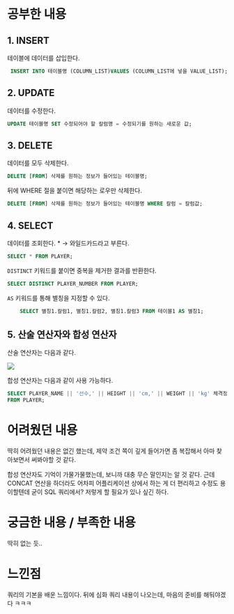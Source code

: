 # 공부한 내용


## 1. INSERT

테이블에 데이터를 삽입한다.

```sql
 INSERT INTO 테이블명 (COLUMN_LIST)VALUES (COLUMN_LIST에 넣을 VALUE_LIST);
```

## 2. UPDATE

데이터를 수정한다.

```sql
UPDATE 테이블명 SET 수정되어야 할 칼럼명 = 수정되기를 원하는 새로운 값;
```

## 3. DELETE

데이터를 모두 삭제한다.

```sql
DELETE [FROM] 삭제를 원하는 정보가 들어있는 테이블명;
```

뒤에 WHERE 절을 붙이면 해당하는 로우만 삭제한다.

```sql
DELETE [FROM] 삭제를 원하는 정보가 들어있는 테이블명 WHERE 칼럼 = 칼럼값;
```

## 4. SELECT

데이터를 조회한다. * → 와일드카드라고 부른다.

```sql
SELECT * FROM PLAYER;
```

`DISTINCT` 키워드를 붙이면 중복을 제거한 결과를 반환한다.

```sql
SELECT DISTINCT PLAYER_NUMBER FROM PLAYER;
```

`AS` 키워드를 통해 별칭을 지정할 수 있다.

```sql
	SELECT 별칭1.칼럼1, 별칭1.칼럼2, 별칭1.칼럼3 FROM 테이블1 AS 별칭1;
```

## 5. 산술 연산자와 합성 연산자

산술 연산자는 다음과 같다.

![](https://dataonair.or.kr/publishing/img/knowledge/SQL_169.jpg)

합성 연산자는 다음과 같이 사용 가능하다.

```sql
SELECT PLAYER_NAME || '선수,' || HEIGHT || 'cm,' || WEIGHT || 'kg' 체격정보 
FROM PLAYER;
```

# 어려웠던 내용


딱히 어려웠던 내용은 없긴 했는데, 제약 조건 쪽이 깊게 들어가면 좀 복잡해서 아마 찾아보면서 써봐야할 것 같다.

합성 연산자도 기억이 가물가물했는데, 보니까 대충 무슨 말인지는 알 것 같다. 근데 CONCAT 연산을 하더라도 어차피 어플리케이션 상에서 하는 게 더 편리하고 수정도 용이할텐데 굳이 SQL 쿼리에서? 저렇게 할 필요가 있나 싶긴 하다.

# 궁금한 내용 / 부족한 내용


딱히 없는 듯..

# 느낀점


쿼리의 기본을 배운 느낌이다. 뒤에 심화 쿼리 내용이 나오는데, 마음의 준비를 해둬야겠다 ㅋㅋㅋ
